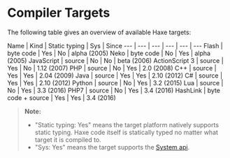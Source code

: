 Compiler Targets
=======

The following table gives an overview of available Haxe targets:


Name | Kind | Static typing | Sys | Since
--- | --- | --- | --- | --- | ---
Flash | byte code | Yes | No | alpha (2005)
Neko | byte code | No | Yes | alpha (2005)
JavaScript | source | No | No |  beta (2006)
ActionScript 3 | source | Yes | No |  1.12 (2007)
PHP | source | No | Yes |  2.0 (2008)
C++ | source | Yes | Yes |  2.04 (2009)
Java | source | Yes | Yes |  2.10 (2012)
C# | source | Yes | Yes | 2.10 (2012)
Python | source | No | Yes | 3.2 (2015)
Lua | source | No | Yes | 3.3 (2016)
PHP7 | source | No | Yes | 3.4 (2016)
HashLink | byte code + source | Yes | Yes | 3.4 (2016)

> **Note:**
> 
> - "Static typing: Yes" means the target platform natively supports static typing. Haxe code itself is statically typed no matter what target it is compiled to.
> - "Sys: Yes" means the target supports the [System api](http://api.haxe.org/Sys.html).
